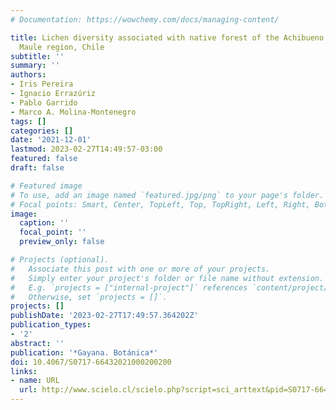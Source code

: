 ```yaml
---
# Documentation: https://wowchemy.com/docs/managing-content/

title: Lichen diversity associated with native forest of the Achibueno river ravine,
  Maule region, Chile
subtitle: ''
summary: ''
authors:
- Iris Pereira
- Ignacio Errazúriz
- Pablo Garrido
- Marco A. Molina-Montenegro
tags: []
categories: []
date: '2021-12-01'
lastmod: 2023-02-27T14:49:57-03:00
featured: false
draft: false

# Featured image
# To use, add an image named `featured.jpg/png` to your page's folder.
# Focal points: Smart, Center, TopLeft, Top, TopRight, Left, Right, BottomLeft, Bottom, BottomRight.
image:
  caption: ''
  focal_point: ''
  preview_only: false

# Projects (optional).
#   Associate this post with one or more of your projects.
#   Simply enter your project's folder or file name without extension.
#   E.g. `projects = ["internal-project"]` references `content/project/deep-learning/index.md`.
#   Otherwise, set `projects = []`.
projects: []
publishDate: '2023-02-27T17:49:57.364202Z'
publication_types:
- '2'
abstract: ''
publication: '*Gayana. Botánica*'
doi: 10.4067/S0717-66432021000200200
links:
- name: URL
  url: http://www.scielo.cl/scielo.php?script=sci_arttext&pid=S0717-66432021000200200&lng=en&nrm=iso&tlng=en
---
```

